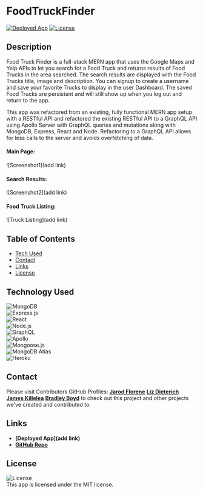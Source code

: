 # FoodTruckFinder

<a href="add link">![Deployed App](https://img.shields.io/badge/Deployed%20App-blue.svg)</a> <a href=./LICENSE>![License](https://img.shields.io/badge/License%3A-MIT-green.svg)</a>

## Description

Food Truck Finder is a full-stack MERN app that uses the Google Maps and Yelp APIs to let you search for a Food Truck and returns results of Food Trucks in the area searched. The search results are displayed with the Food Trucks title, image and description. You can signup to create a username and save your favorite Trucks to display in the user Dashboard. The saved Food Trucks are persistent and will still show up when you log out and return to the app.

This app was refactored from an existing, fully functional MERN app setup with a RESTful API and refactored the existing RESTful API to a GraphQL API using Apollo Server with GraphQL queries and mutations along with MongoDB, Express, React and Node. Refactoring to a GraphQL API allows for less calls to the server and avoids overfetching of data.

#### Main Page:

![Screenshot1](add link)

#### Search Results:

![Screenshot2](add link)

#### Food Truck Listing:

![Truck Listing](add link)

## Table of Contents

- [Tech Used](#tech-used)
- [Contact](#contact)
- [Links](#links)
- [License](#license)

## Technology Used

![MongoDB](https://img.shields.io/badge/MongoDB-4EA94B?style=for-the-badge&logo=mongodb&logoColor=white)  
 ![Express.js](https://img.shields.io/badge/Express.js-404D59?style=for-the-badge)  
 ![React](https://img.shields.io/badge/React-20232A?style=for-the-badge&logo=react&logoColor=61DAFB)  
 ![Node.js](https://img.shields.io/badge/Node.js-43853D?style=for-the-badge&logo=node.js&logoColor=white)  
 ![GraphQL](https://img.shields.io/badge/GraphQL-E4405F?style=for-the-badge)  
 ![Apollo](https://img.shields.io/badge/Apollo_Server-8B89CC?style=for-the-badge)  
 ![Mongoose.js](https://img.shields.io/badge/Mongoose.js-880000?style=for-the-badge&logoColor=white)  
 ![MongoDB Atlas](https://img.shields.io/badge/MongoDB%20Atlas-4EA94B?style=for-the-badge&logo=mongodb&logoColor=white)  
 ![Heroku](https://img.shields.io/badge/Heroku-430098?style=for-the-badge&logo=heroku&logoColor=white)

## Contact

Please visit Contributors GitHub Profiles:
 **[Jarod Florene](https://github.com/JFlo1981)** 
 **[Liz Dieterich](https://github.com/dieterichelizabeth)** 
 **[James Killelea](https://github.com/dylank641)** 
 **[Bradley Boyd](https://github.com/Houst29476)** 
 to check out this project and other projects we've created and contributed to.


## Links

- **[Deployed App](add link)**
- **[GitHub Repo](https://github.com/JFlo1981/FoodTruckFinder)**

## License

![License](https://img.shields.io/badge/License%3A-MIT-green.svg)  
 This app is licensed under the MIT license.